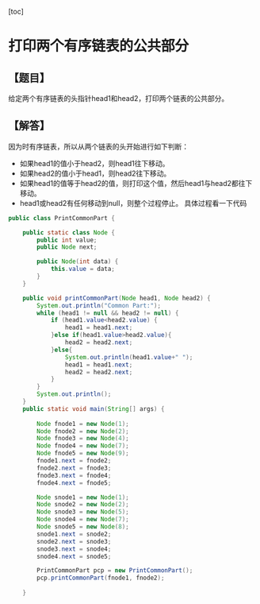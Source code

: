 [toc]
# 打印两个有序链表的公共部分
## 【题目】
给定两个有序链表的头指针head1和head2，打印两个链表的公共部分。
## 【解答】
因为时有序链表，所以从两个链表的头开始进行如下判断：
- 如果head1的值小于head2，则head1往下移动。
- 如果head2的值小于head1，则head2往下移动。
- 如果head1的值等于head2的值，则打印这个值，然后head1与head2都往下移动。
- head1或head2有任何移动到null，则整个过程停止。
具体过程看一下代码
```java
public class PrintCommonPart {

    public static class Node {
        public int value;
        public Node next;

        public Node(int data) {
            this.value = data;
        }
    }

    public void printCommonPart(Node head1, Node head2) {
        System.out.println("Common Part:");
        while (head1 != null && head2 != null) {
            if (head1.value<head2.value) {
                head1 = head1.next;
            }else if(head1.value>head2.value){
                head2 = head2.next;
            }else{
                System.out.println(head1.value+" ");
                head1 = head1.next;
                head2 = head2.next;
            }
        }
        System.out.println();
    }
    public static void main(String[] args) {
        
        Node fnode1 = new Node(1);
        Node fnode2 = new Node(2);
        Node fnode3 = new Node(4);
        Node fnode4 = new Node(7);
        Node fnode5 = new Node(9);
        fnode1.next = fnode2;
        fnode2.next = fnode3;
        fnode3.next = fnode4;
        fnode4.next = fnode5;

        Node snode1 = new Node(1);
        Node snode2 = new Node(2);
        Node snode3 = new Node(5);
        Node snode4 = new Node(7);
        Node snode5 = new Node(8);
        snode1.next = snode2;
        snode2.next = snode3;
        snode3.next = snode4;
        snode4.next = snode5;

        PrintCommonPart pcp = new PrintCommonPart();
        pcp.printCommonPart(fnode1, fnode2);
        
    }
```